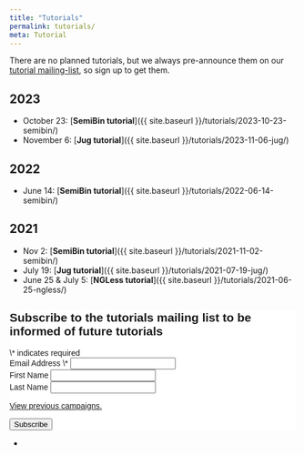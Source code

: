 ```yaml
---
title: "Tutorials"
permalink: tutorials/
meta: Tutorial
---
```


There are no planned tutorials, but we always pre-announce them on our
[tutorial mailing-list](http://eepurl.com/hAZM1n), so sign up to get them.

## 2023

- October 23: [**SemiBin tutorial**]({{ site.baseurl }}/tutorials/2023-10-23-semibin/)
- November 6: [**Jug tutorial**]({{ site.baseurl }}/tutorials/2023-11-06-jug/)

## 2022

- June 14: [**SemiBin tutorial**]({{ site.baseurl }}/tutorials/2022-06-14-semibin/)

## 2021

- Nov 2: [**SemiBin tutorial**]({{ site.baseurl }}/tutorials/2021-11-02-semibin/)
- July 19: [**Jug tutorial**]({{ site.baseurl }}/tutorials/2021-07-19-jug/)
- June 25 &amp; July 5: [**NGLess tutorial**]({{ site.baseurl }}/tutorials/2021-06-25-ngless/)


<!-- Begin Mailchimp Signup Form -->
<link href="//cdn-images.mailchimp.com/embedcode/classic-10_7.css" rel="stylesheet" type="text/css">
<style type="text/css">
    #mc_embed_signup{background:#fff; clear:left; font:14px Helvetica,Arial,sans-serif; }
    /* Add your own Mailchimp form style overrides in your site stylesheet or in this style block.
       We recommend moving this block and the preceding CSS link to the HEAD of your HTML file. */
</style>
<div id="mc_embed_signup">
<form action="https://big-data-biology.us6.list-manage.com/subscribe/post?u=5f35dde9bf9bcad29e5bc1c16&amp;id=8a1b9f5026" method="post" id="mc-embedded-subscribe-form" name="mc-embedded-subscribe-form" class="validate" target="_blank" novalidate>
<div id="mc_embed_signup_scroll">
<h2>Subscribe to the tutorials mailing list to be informed of future tutorials</h2>
<div class="indicates-required"><span class="asterisk">\*</span> indicates required</div>
<div class="mc-field-group">
<label for="mce-EMAIL">Email Address  <span class="asterisk">\*</span>
</label>
<input type="email" value="" name="EMAIL" class="required email" id="mce-EMAIL">
</div>
<div class="mc-field-group">
<label for="mce-FNAME">First Name </label>
<input type="text" value="" name="FNAME" class="" id="mce-FNAME">
</div>
<div class="mc-field-group">
<label for="mce-LNAME">Last Name </label>
<input type="text" value="" name="LNAME" class="" id="mce-LNAME">
</div>
<p><a href="https://us6.campaign-archive.com/home/?u=5f35dde9bf9bcad29e5bc1c16&id=8a1b9f5026" title="View previous campaigns">View previous campaigns.</a></p>
<div id="mce-responses" class="clear">
<div class="response" id="mce-error-response" style="display:none"></div>
<div class="response" id="mce-success-response" style="display:none"></div>
</div>    <!-- real people should not fill this in and expect good things - do not remove this or risk form bot signups-->
<div style="position: absolute; left: -5000px;" aria-hidden="true"><input type="text" name="b_5f35dde9bf9bcad29e5bc1c16_8a1b9f5026" tabindex="-1" value=""></div>
<div class="clear"><input type="submit" value="Subscribe" name="subscribe" id="mc-embedded-subscribe" class="button"></div>
</div>
</form>
</div>
<script type='text/javascript' src='//s3.amazonaws.com/downloads.mailchimp.com/js/mc-validate.js'></script><script type='text/javascript'>(function($) {window.fnames = new Array(); window.ftypes = new Array();fnames[0]='EMAIL';ftypes[0]='email';fnames[1]='FNAME';ftypes[1]='text';fnames[2]='LNAME';ftypes[2]='text';fnames[3]='ADDRESS';ftypes[3]='address';fnames[4]='PHONE';ftypes[4]='phone';}(jQuery));var $mcj = jQuery.noConflict(true);</script>
<!--End mc_embed_signup-->

-
